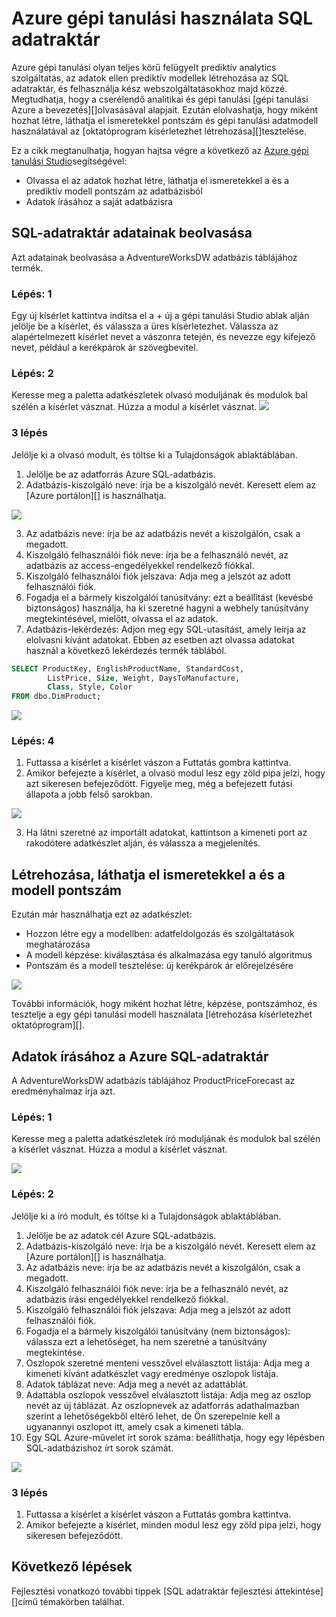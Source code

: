 <properties
   pageTitle="Azure gépi tanulási használata SQL adatraktár |} Microsoft Azure"
   description="Az Azure gépi tanulási és az Azure SQL-adatraktár megoldások fejlesztésével oktatóprogram."
   services="sql-data-warehouse"
   documentationCenter="NA"
   authors="kevinvngo"
   manager="barbkess"
   editor=""/>

<tags
   ms.service="sql-data-warehouse"
   ms.devlang="NA"
   ms.topic="article"
   ms.tgt_pltfrm="NA"
   ms.workload="data-services"
   ms.date="08/16/2016"
   ms.author="kevin;barbkess;sonyama"/>

# <a name="use-azure-machine-learning-with-sql-data-warehouse"></a>Azure gépi tanulási használata SQL adatraktár

Azure gépi tanulási olyan teljes körű felügyelt prediktív analytics szolgáltatás, az adatok ellen prediktív modellek létrehozása az SQL adatraktár, és felhasználja kész webszolgáltatásokhoz majd közzé. Megtudhatja, hogy a cserélendő analitikai és gépi tanulási [gépi tanulási Azure a bevezetés][]olvasásával alapjait.  Ezután elolvashatja, hogy miként hozhat létre, láthatja el ismeretekkel pontszám és gépi tanulási adatmodell használatával az [oktatóprogram kísérletezhet létrehozása][]tesztelése.

Ez a cikk megtanulhatja, hogyan hajtsa végre a következő az [Azure gépi tanulási Studio][]segítségével:

- Olvassa el az adatok hozhat létre, láthatja el ismeretekkel a és a prediktív modell pontszám az adatbázisból
- Adatok írásához a saját adatbázisra


## <a name="read-data-from-sql-data-warehouse"></a>SQL-adatraktár adatainak beolvasása

Azt adatainak beolvasása a AdventureWorksDW adatbázis táblájához termék.

### <a name="step-1"></a>Lépés: 1

Egy új kísérlet kattintva indítsa el a + új a gépi tanulási Studio ablak alján jelölje be a kísérlet, és válassza a üres kísérletezhet. Válassza az alapértelmezett kísérlet nevet a vászonra tetején, és nevezze egy kifejező nevet, például a kerékpárok ár szövegbevitel.

### <a name="step-2"></a>Lépés: 2

Keresse meg a paletta adatkészletek olvasó moduljának és modulok bal szélén a kísérlet vásznat. Húzza a modul a kísérlet vásznat.
![][drag_reader]

### <a name="step-3"></a>3 lépés

Jelölje ki a olvasó modult, és töltse ki a Tulajdonságok ablaktáblában.

1. Jelölje be az adatforrás Azure SQL-adatbázis.
2. Adatbázis-kiszolgáló neve: írja be a kiszolgáló nevét. Keresett elem az [Azure portálon][] is használhatja.

![][server_name]

3. Az adatbázis neve: írja be az adatbázis nevét a kiszolgálón, csak a megadott.
4. Kiszolgáló felhasználói fiók neve: írja be a felhasználó nevét, az adatbázis az access-engedélyekkel rendelkező fiókkal.
5. Kiszolgáló felhasználói fiók jelszava: Adja meg a jelszót az adott felhasználói fiók.
6. Fogadja el a bármely kiszolgálói tanúsítvány: ezt a beállítást (kevésbé biztonságos) használja, ha ki szeretné hagyni a webhely tanúsítvány megtekintésével, mielőtt, olvassa el az adatok.
7. Adatbázis-lekérdezés: Adjon meg egy SQL-utasítást, amely leírja az elolvasni kívánt adatokat. Ebben az esetben azt olvassa adatokat használ a következő lekérdezés termék táblából.


```SQL
SELECT ProductKey, EnglishProductName, StandardCost,
        ListPrice, Size, Weight, DaysToManufacture,
        Class, Style, Color
FROM dbo.DimProduct;
```

![][reader_properties]

### <a name="step-4"></a>Lépés: 4

1. Futtassa a kísérlet a kísérlet vászon a Futtatás gombra kattintva.
2. Amikor befejezte a kísérlet, a olvasó modul lesz egy zöld pipa jelzi, hogy azt sikeresen befejeződött. Figyelje meg, még a befejezett futási állapota a jobb felső sarokban.

![][run]

3. Ha látni szeretné az importált adatokat, kattintson a kimeneti port az rakodótere adatkészlet alján, és válassza a megjelenítés.


## <a name="create-train-and-score-a-model"></a>Létrehozása, láthatja el ismeretekkel a és a modell pontszám

Ezután már használhatja ezt az adatkészlet:

- Hozzon létre egy a modellben: adatfeldolgozás és szolgáltatások meghatározása
- A modell képzése: kiválasztása és alkalmazása egy tanuló algoritmus
- Pontszám és a modell tesztelése: új kerékpárok ár előrejelzésére


![][model]

További információk, hogy miként hozhat létre, képzése, pontszámhoz, és tesztelje a egy gépi tanulási modell használata [létrehozása kísérletezhet oktatóprogram][].

## <a name="write-data-to-azure-sql-data-warehouse"></a>Adatok írásához a Azure SQL-adatraktár

A AdventureWorksDW adatbázis táblájához ProductPriceForecast az eredményhalmaz írja azt.

### <a name="step-1"></a>Lépés: 1

Keresse meg a paletta adatkészletek író moduljának és modulok bal szélén a kísérlet vásznat. Húzza a modul a kísérlet vásznat.

![][drag_writer]

### <a name="step-2"></a>Lépés: 2

Jelölje ki a író modult, és töltse ki a Tulajdonságok ablaktáblában.

1. Jelölje be az adatok cél Azure SQL-adatbázis.
2. Adatbázis-kiszolgáló neve: írja be a kiszolgáló nevét. Keresett elem az [Azure portálon][] is használhatja.
3. Az adatbázis neve: írja be az adatbázis nevét a kiszolgálón, csak a megadott.
4. Kiszolgáló felhasználói fiók neve: írja be a felhasználó nevét, az adatbázis írási engedélyekkel rendelkező fiókkal.
5. Kiszolgáló felhasználói fiók jelszava: Adja meg a jelszót az adott felhasználói fiók.
6. Fogadja el a bármely kiszolgálói tanúsítvány (nem biztonságos): válassza ezt a lehetőséget, ha nem szeretné a tanúsítvány megtekintése.
7. Oszlopok szeretné menteni vesszővel elválasztott listája: Adja meg a kimeneti kívánt adatkészlet vagy eredménye oszlopok listája.
8. Adatok táblázat neve: Adja meg a nevét az adattáblát.
9. Adattábla oszlopok vesszővel elválasztott listája: Adja meg az oszlop nevét az új táblázat. Az oszlopnevek az adatforrás adathalmazban szerint a lehetőségekből eltérő lehet, de Ön szerepelnie kell a ugyanannyi oszlopot itt, amely csak a kimeneti tábla.
10. Egy SQL Azure-művelet írt sorok száma: beállíthatja, hogy egy lépésben SQL-adatbázishoz írt sorok számát.

![][writer_properties]

### <a name="step-3"></a>3 lépés

1. Futtassa a kísérlet a kísérlet vászon a Futtatás gombra kattintva.
2. Amikor befejezte a kísérlet, minden modul lesz egy zöld pipa jelzi, hogy sikeresen befejeződött.

## <a name="next-steps"></a>Következő lépések

Fejlesztési vonatkozó további tippek [SQL adatraktár fejlesztési áttekintése][]című témakörben találhat.

<!--Image references-->

[drag_reader]: ./media/sql-data-warehouse-integrate-azure-machine-learning/ml-drag-reader.png
[server_name]: ./media/sql-data-warehouse-integrate-azure-machine-learning/dw-server-name.png
[reader_properties]: ./media/sql-data-warehouse-integrate-azure-machine-learning/ml-reader-properties.png
[run]: ./media/sql-data-warehouse-integrate-azure-machine-learning/ml-finished-running.png
[model]: ./media/sql-data-warehouse-integrate-azure-machine-learning/ml-create-train-score-model.png
[drag_writer]: ./media/sql-data-warehouse-integrate-azure-machine-learning/ml-drag-writer.png
[writer_properties]: ./media/sql-data-warehouse-integrate-azure-machine-learning/ml-writer-properties.png

<!--Article references-->

[SQL-adatraktár fejlesztése – áttekintés]: ./sql-data-warehouse-overview-develop.md
[Kísérlet oktatóanyagból létrehozása]: https://azure.microsoft.com/documentation/articles/machine-learning-create-experiment/
[A gép a Azure learning – bevezetés]: https://azure.microsoft.com/documentation/articles/machine-learning-what-is-machine-learning/
[Azure gépi tanulási Studio]: https://studio.azureml.net/Home
[Azure portál]: https://portal.azure.com/

<!--MSDN references-->

<!--Other Web references-->

[Azure Machine Learning documentation]: http://azure.microsoft.com/documentation/services/machine-learning/
